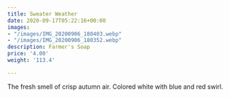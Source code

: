 ```yaml
---
title: Sweater Weather
date: 2020-09-17T05:22:16+00:00
images:
- "/images/IMG_20200906_180403.webp"
- "/images/IMG_20200906_180352.webp"
description: Farmer's Soap
price: '4.00'
weight: '113.4'

---
```

The fresh smell of crisp autumn air. Colored white with blue and red swirl.